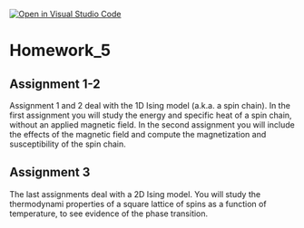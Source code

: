 [![Open in Visual Studio Code](https://classroom.github.com/assets/open-in-vscode-f059dc9a6f8d3a56e377f745f24479a46679e63a5d9fe6f495e02850cd0d8118.svg)](https://classroom.github.com/online_ide?assignment_repo_id=6191186&assignment_repo_type=AssignmentRepo)
# Homework_5
## Assignment 1-2
Assignment 1 and 2 deal with the 1D Ising model (a.k.a. a spin chain). In the first assignment you will study the energy and specific heat of a spin chain, without an applied magnetic field. In the second assignment you will include the effects of the magnetic field and compute the magnetization and susceptibility of the spin chain. 
## Assignment 3
The last assignments deal with a 2D Ising model. You will study the thermodynami properties of a square lattice of spins as a function of temperature, to see evidence of the phase transition. 